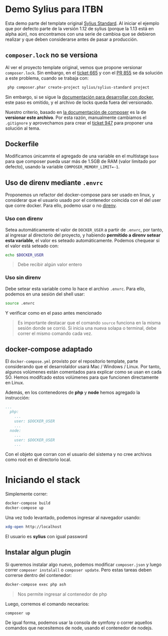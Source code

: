 # Demo Sylius para ITBN

Esta demo parte del template original [Sylius
Standard](https://github.com/Sylius/Sylius-Standard). Al iniciar el ejemplo que
por defecto parte de la versión 1.12 de sylius (porque la 1.13 está en alpha
aún), nos encontramos con una serie de cambioa que se debieron realizar y que
deben considerarse antes de pasar a producción.

## `composer.lock` no se versiona

Al ver el proyecto template original, vemos que propone versionar
`composer.lock`. Sin embargo, en el [ticket
665](https://github.com/Sylius/Sylius-Standard/issues/665) y con el [PR
855](https://github.com/Sylius/Sylius-Standard/pull/855) se da solución a este
problema, cuando se trabaja con:

```bash
 php composer.phar create-project sylius/sylius-standard project
```

Sin embargo, si se sigue la [documentación para desarrollar con
docker](https://docs.sylius.com/en/1.12/book/installation/installation_with_docker.html),
este paso  es omitido, y el archivo de locks queda fuera del versionado.

Nuestro criterio, basado en [la documentación de
composer](https://getcomposer.org/doc/01-basic-usage.md#commit-your-composer-lock-file-to-version-control)
es la de **versionar este archivo**. Por esta razón, manualmente cambiamos el
`.gitignore` y aprovechamos para crear el [ticket
947](https://github.com/Sylius/Sylius-Standard/issues/947) para proponer una
solución al tema.

## Dockerfile

Modificamos únicamnte el agregado de una variable en el multistage `base` para
que composer pueda usar más de 1.5GB de RAM (valor limitado por defecto), usando
la variable `COMPOSER_MEMORY_LIMIT=-1`.

## Uso de direnv mediante `.envrc`

Proponemos un refactor del docker-compose para ser usado en linux, y considerar
que el usuario usado por el contenedor coincida con el del user que corre
docker. Para ello, podemo usar o no [direnv](https://direnv.net/).

### Uso con direnv

Setea automáticamente el valor de `DOCKER_USER` a partir de `.envrc`, por tanto,
al ingresar al directorio del proyecto, y habiendo **permitido a direnv setear
esta variable**, el valor es seteado automáticamente. Podemos chequear si el
valor está seteado con:

```bash
echo $DOCKER_USER
```
> Debe recibir algún valor entero

### Uso sin direnv

Debe setear esta variable como lo hace el archivo `.envrc`. Para ello, podemos
en una sesión del shell usar:

```bash
source .envrc
```

Y verificar como en el paso antes mencionado

> Es importante destacar que el comando `source` funciona en la misma sesión
> donde se corrió. Si inicia una nueva solapa o terminal, debe correr el mismo
> comando cada vez.

## docker-compose adaptado

El `docker-compose.yml` provisto por el repositorio template, parte
considerando que el desarrolaldor usará Mac / Windows / Linux. Por tanto,
algunos volúmenes están comentados para explicar como se usan en cada SO. Hemos
modifcado estos volúmenes para que funcionen directamente en Linux.

Además, en los contenedores de **php** y **node** hemos agregado la instrucción:

```yaml
...
  php:
    ... 
    user: $DOCKER_USER
    ...
  node:
    ...
    user: $DOCKER_USER
    ...
```

Con el objeto que corran con el usuario del sistema y no cree archivos como root
en el directorio local.

# Iniciando el stack

Simplemente correr:

```bash
docker-compose build
docker-compose up
```

Una vez todo levantado, podemos ingresar al navegador usando:

```bash
xdg-open http://localhost
```

El usuario es **sylius** con igual password

## Instalar algun plugin

Si queremos instalar algo nuevo, podemos modificar `composer.json` y luego
correr `composer instalall` o `composer update`. Pero estas tareas deben
correrse dentro del contenedor:

```bash
docker-compose exec php ash
```
> Nos permite ingresar al contenedor de php

Luego, corremos el comando necearios:

```bash
composer up
```

De igual forma, podemos usar la consola de symfony o correr aquellos comandos
que necesitemos de node, usando el contenedor de nodejs.

